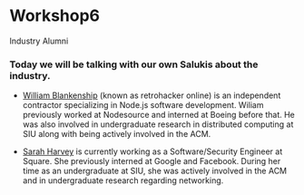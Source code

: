 # Workshop6
Industry Alumni

### Today we will be talking with our own Salukis about the industry.

- [William Blankenship](http://will.blankenship.io/) (known as retrohacker online) is an independent contractor specializing in Node.js software development. Wiliam previously worked at Nodesource and interned at Boeing before that. He was also involved in undergraduate research in distributed computing at SIU along with being actively involved in the ACM.

- [Sarah Harvey](https://www.shh.sh/) is currently working as a Software/Security Engineer at Square. She previously interned at Google and Facebook. During her time as an undergraduate at SIU, she was actively involved in the ACM and in undergraduate research regarding networking.
